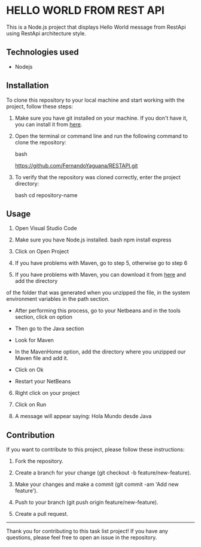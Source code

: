 # HELLO WORLD FROM REST API

This is a Node.js project that displays Hello World message from RestApi using RestApi architecture style.

## Technologies used

- Nodejs

## Installation

To clone this repository to your local machine and start working with the project, follow these steps:

1. Make sure you have git installed on your machine. If you don't have it, you can install it from [here](https://git-scm.com/).

2. Open the terminal or command line and run the following command to clone the repository:

   bash

   https://github.com/FernandoYaguana/RESTAPI.git
   
4. To verify that the repository was cloned correctly, enter the project directory:
   
    bash
    cd repository-name
    
## Usage

1. Open Visual Studio Code

2. Make sure you have Node.js installed.
   bash
   npm install express

4. Click on Open Project

5. If you have problems with Maven, go to step 5, otherwise go to step 6

6. If you have problems with Maven, you can download it from [here](https://maven.apache.org/) and add the directory
   
of the folder that was generated when you unzipped the file, in the system environment variables in the path section.

   - After performing this process, go to your Netbeans and in the tools section, click on option
     
   - Then go to the Java section
     
   - Look for Maven
     
   - In the MavenHome option, add the directory where you unzipped our Maven file and add it.
     
   - Click on Ok
     
   - Restart your NetBeans
      
6. Right click on your project
   
7. Click on Run

8. A message will appear saying: Hola Mundo desde Java

## Contribution

If you want to contribute to this project, please follow these instructions:

1. Fork the repository.
   
2. Create a branch for your change (git checkout -b feature/new-feature).
   
3. Make your changes and make a commit (git commit -am 'Add new feature').
   
4. Push to your branch (git push origin feature/new-feature).
   
5. Create a pull request.

---

Thank you for contributing to this task list project! If you have any questions, please feel free to open an issue in the repository.
